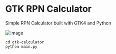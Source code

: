 # GTK RPN Calculator
Simple RPN Calculator built with GTK4 and Python

![image](https://user-images.githubusercontent.com/10014976/177898853-28b99e0d-226c-4933-b874-970cdd174736.png)

```
cd gtk-calculator
python main.py
```
